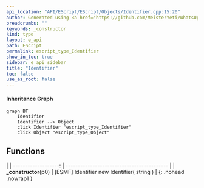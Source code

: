 ```yaml
---
api_location: "API/EScript/EScript/Objects/Identifier.cpp:15:20"
author: Generated using <a href="https://github.com/MeisterYeti/WhatsUpDoc">WhatsUpDoc</a>
breadcrumbs: ""
keywords: _constructor
kind: type
layout: e_api
path: EScript
permalink: escript_type_Identifier
show_in_toc: true
sidebar: e_api_sidebar
title: "Identifier"
toc: false
use_as_root: false
---
```


#### Inheritance Graph

```mermaid
graph BT
	Identifier
	Identifier --> Object
	click Identifier "escript_type_Identifier"
	click Object "escript_type_Object"
```

## Functions

|
| -------------------: | ------------------------------------------ | 
| **_constructor**(p0) | [ESMF] Identifier new Identifier( string ) | 
{: .nohead .nowrap1 }

